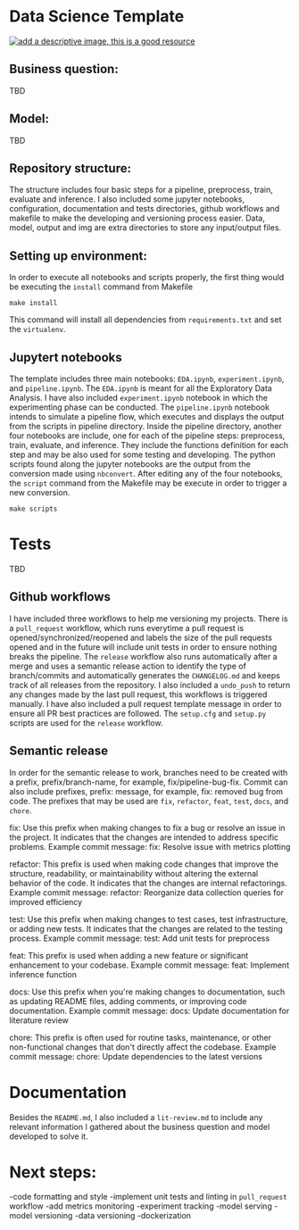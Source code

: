 # Data Science Template

[![add a descriptive image, this is a good resource](.img/undraw_Science_re_mnnr.png)](https://undraw.co/)

## Business question:
TBD

## Model:
TBD

## Repository structure:

The structure includes four basic steps for a pipeline, preprocess, train, evaluate and inference. I also included some jupyter notebooks, configuration, documentation and tests directories, github workflows and makefile to make the developing and versioning process easier. Data, model, output and img are extra directories to store any input/output files.

## Setting up environment:

In order to execute all notebooks and scripts properly, the first thing would be executing the `install` command from Makefile

```
make install
```

This command will install all dependencies from `requirements.txt` and set the `virtualenv`.

## Jupytert notebooks

The template includes three main notebooks: `EDA.ipynb`, `experiment.ipynb`, and `pipeline.ipynb`. The `EDA.ipynb` is meant for all the Exploratory Data Analysis. I have also included `experiment.ipynb` notebook in which the experimenting phase can be conducted. The `pipeline.ipynb` notebook intends to simulate a pipeline flow, which executes and displays the output from the scripts in pipeline directory.
Inside the pipeline directory, another four notebooks are include, one for each of the pipeline steps: preprocess, train, evaluate, and inference. They include the functions definition for each step and may be also used for some testing and developing. The python scripts found along the jupyter notebooks are the output from the conversion made using `nbconvert`. After editing any of the four notebooks, the `script` command from the Makefile may be execute in order to trigger a new conversion.

```
make scripts
```

# Tests
TBD

## Github workflows

I have included three workflows to help me versioning my projects. There is a `pull_request` workflow, which runs everytime a pull request is opened/synchronized/reopened and labels the size of the pull requests opened and in the future will include unit tests in order to ensure nothing breaks the pipeline. The `release` workflow also runs automatically after a merge and uses a semantic release action to identify the type of branch/commits and automatically generates the `CHANGELOG.md` and keeps track of all releases from the repository. I also included a `undo_push` to return any changes made by the last pull request, this workflows is triggered manually.
I have also included a pull request template message in order to ensure all PR best practices are followed.
The `setup.cfg` and `setup.py` scripts are used for the `release` workflow.

## Semantic release

In order for the semantic release to work, branches need to be created with a prefix, prefix/branch-name, for example, fix/pipeline-bug-fix. Commit can also include prefixes, prefix: message, for example, fix: removed bug from code.
The prefixes that may be used are `fix`, `refactor`, `feat`, `test`, `docs`, and `chore`.

fix: Use this prefix when making changes to fix a bug or resolve an issue in the project. It indicates that the changes are intended to address specific problems.
Example commit message: fix: Resolve issue with metrics plotting

refactor: This prefix is used when making code changes that improve the structure, readability, or maintainability without altering the external behavior of the code. It indicates that the changes are internal refactorings.
Example commit message: refactor: Reorganize data collection queries for improved efficiency

test: Use this prefix when making changes to test cases, test infrastructure, or adding new tests. It indicates that the changes are related to the testing process.
Example commit message: test: Add unit tests for preprocess

feat: This prefix is used when adding a new feature or significant enhancement to your codebase.
Example commit message: feat: Implement inference function

docs: Use this prefix when you're making changes to documentation, such as updating README files, adding comments, or improving code documentation.
Example commit message: docs: Update documentation for literature review

chore: This prefix is often used for routine tasks, maintenance, or other non-functional changes that don't directly affect the codebase.
Example commit message: chore: Update dependencies to the latest versions

# Documentation

Besides the `README.md`, I also included a `lit-review.md` to include any relevant information I gathered about the business question and model developed to solve it.

# Next steps:

-code formatting and style
-implement unit tests and linting in `pull_request` workflow
-add metrics monitoring
-experiment tracking
-model serving
-model versioning
-data versioning
-dockerization